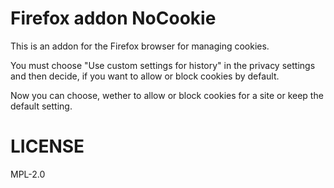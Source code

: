 # Firefox addon NoCookie

This is an addon for the Firefox browser for managing cookies.

You must choose "Use custom settings for history" in the privacy
settings and then decide, if you want to allow or block cookies by
default.

Now you can choose, wether to allow or block cookies for a site or
keep the default setting.

# LICENSE

MPL-2.0
